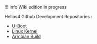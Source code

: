 !!! info
    Wiki edition in progress

Helios4 Github Development Repositories :

* [U-Boot](https://github.com/helios-4/u-boot-marvell)
* [Linux Kernel](https://github.com/helios-4/linux-marvell)
* [Armbian Build](https://github.com/helios-4/build)
